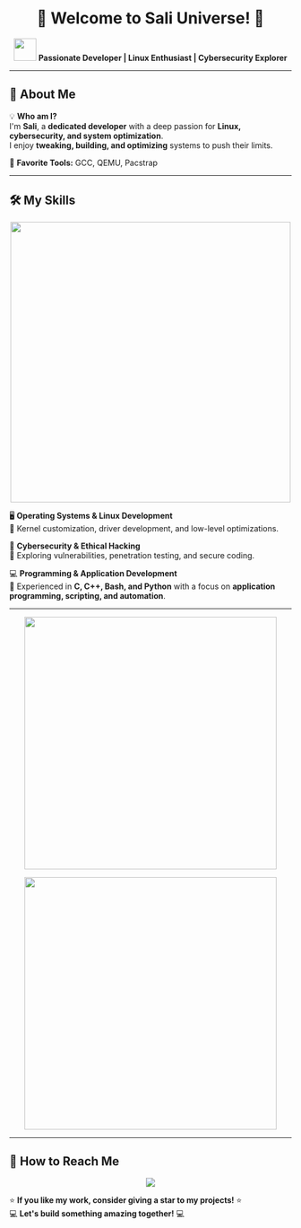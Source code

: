 <h1 align="center">🚀 Welcome to Sali Universe! 🚀</h1>  

<p align="center">
  <img src="https://media.giphy.com/media/hvRJCLFzcasrR4ia7z/giphy.gif" width="40px">
  <b> Passionate Developer | Linux Enthusiast | Cybersecurity Explorer </b>
</p>  

---

## 🌟 About Me  

💡 **Who am I?**  
I'm **Sali**, a **dedicated developer** with a deep passion for **Linux, cybersecurity, and system optimization**.  
I enjoy **tweaking, building, and optimizing** systems to push their limits.  

🔹 **Favorite Tools:** GCC, QEMU, Pacstrap

---

## 🛠️ My Skills  

<p align="center">
  <img src="https://skillicons.dev/icons?i=linux,c,cpp,bash,git" width="500px">
</p>

🖥 **Operating Systems & Linux Development**  
🔹 Kernel customization, driver development, and low-level optimizations.  

🔐 **Cybersecurity & Ethical Hacking**  
🔹 Exploring vulnerabilities, penetration testing, and secure coding.  

💻 **Programming & Application Development**  
🔹 Experienced in **C, C++, Bash, and Python** with a focus on **application programming, scripting, and automation**.  

---

<p align="center">
  <img src="https://github-readme-stats.vercel.app/api?username=Sali-Max&show_icons=true&theme=radical" style="width: 450px;">
</p>

<p align="center">
  <img src="https://github-readme-stats.vercel.app/api/top-langs/?username=Sali-Max&layout=compact&theme=radical" style="width: 450px;">
</p>

---

## 🚀 How to Reach Me  

<p align="center">
  <a href="https://github.com/Sali-Max">
    <img src="https://img.shields.io/badge/GitHub-100000?style=for-the-badge&logo=github&logoColor=white">
  </a>
</p>

⭐ **If you like my work, consider giving a star to my projects!** ⭐  
💻 **Let's build something amazing together!** 💻  
